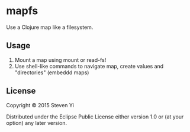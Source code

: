 # mapfs

Use a Clojure map like a filesystem.

## Usage

1. Mount a map using mount or read-fs!
2. Use shell-like commands to navigate map, create values and "directories" (embeddd maps)

## License

Copyright © 2015 Steven Yi 

Distributed under the Eclipse Public License either version 1.0 or (at
your option) any later version.
